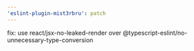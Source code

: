 ```yaml
---
'eslint-plugin-mist3rbru': patch
---
```


fix: use react/jsx-no-leaked-render over @typescript-eslint/no-unnecessary-type-conversion
